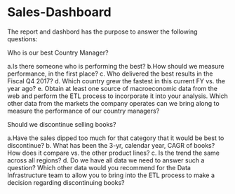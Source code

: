 # Sales-Dashboard

The report and dashbord has the purpose to answer the following questions:

Who is our best Country Manager?

 a.Is there someone who is performing the best?
 b.How should we measure performance, in the first place?
 c. Who delivered the best results in the Fiscal Q4 2017?
 d. Which country grew the fastest in this current FY vs. the year ago?
 e. Obtain at least one source of macroeconomic data from the web and perform the ETL process to incorporate it into your analysis. Which other data from the markets the company operates can we bring along to measure the performance of our country managers?

Should we discontinue selling books?

 a.Have the sales dipped too much for that category that it would be best to discontinue?
 b. What has been the 3-yr, calendar year, CAGR of books? How does it compare vs. the other product lines?
 c. Is the trend the same across all regions?
 d. Do we have all data we need to answer such a question? Which other data would you recommend for the Data Infrastructure team to allow you to bring into the ETL process to make  a decision regarding discontinuing books?
